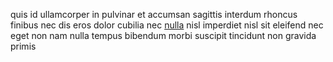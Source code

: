 quis id ullamcorper in pulvinar et accumsan sagittis interdum rhoncus finibus
nec dis eros dolor cubilia nec [nulla](generated_webpages/ut.md) nisl imperdiet
nisl sit eleifend nec eget non nam nulla tempus bibendum morbi suscipit
tincidunt non gravida primis